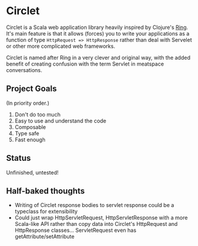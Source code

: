 # Circlet

Circlet is a Scala web application library heavily inspired by Clojure's
[Ring](https://github.com/ring-clojure/ring). It's main feature is that it 
allows (forces) you to write your applications as a function of 
type `HttpRequest => HttpResponse` rather than deal with Servelet or other more
complicated web frameworks.

Circlet is named after Ring in a very clever and original way, with the added 
benefit of creating confusion with the term Servlet in meatspace conversations.

## Project Goals

(In priority order.)

1. Don't do too much
1. Easy to use and understand the code
1. Composable
1. Type safe
1. Fast enough

## Status

Unfinished, untested!

## Half-baked thoughts

* Writing of Circlet response bodies to servlet response could be a typeclass for extensibility
* Could just wrap HttpServletRequest, HttpServletResponse with a more Scala-like API rather 
  than copy data into Circlet's HttpRequest and HttpResponse classes...  ServletRequest even has
  getAttribute/setAttribute
